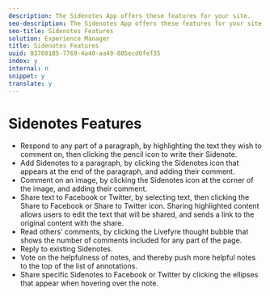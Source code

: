 ```yaml
---
description: The Sidenotes App offers these features for your site.
seo-description: The Sidenotes App offers these features for your site.
seo-title: Sidenotes Features
solution: Experience Manager
title: Sidenotes Features
uuid: 03760185-7769-4a40-aa49-805ecd6fef35
index: y
internal: n
snippet: y
translate: y
---
```


# Sidenotes Features


<a id="section_d1p_g4n_sy"></a>


* Respond to any part of a paragraph, by highlighting the text they wish to comment on, then clicking the pencil icon to write their Sidenote.
* Add Sidenotes to a paragraph, by clicking the Sidenotes icon that appears at the end of the paragraph, and adding their comment.
* Comment on an image, by clicking the Sidenotes icon at the corner of the image, and adding their comment.
* Share text to Facebook or Twitter, by selecting text, then clicking the Share to Facebook or Share to Twitter icon. Sharing highlighted content allows users to edit the text that will be shared, and sends a link to the original content with the share.
* Read others’ comments, by clicking the Livefyre thought bubble that shows the number of comments included for any part of the page.
* Reply to existing Sidenotes.
* Vote on the helpfulness of notes, and thereby push more helpful notes to the top of the list of annotations.
* Share specific Sidenotes to Facebook or Twitter by clicking the ellipses that appear when hovering over the note.
